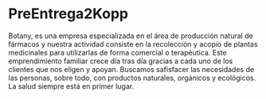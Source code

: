 # PreEntrega2Kopp

Botany, es una empresa especializada en el área de producción
natural de fármacos y nuestra actividad consiste en la recolección
y acopio de plantas medicinales para utilizarlas de forma
comercial o terapéutica. Este emprendimiento familiar crece día
tras día gracias a cada uno de los clientes que nos eligen y
apoyan. Buscamos safisfacer las necesidades de las personas, sobre
todo, con productos naturales, orgánicos y ecológicos. La salud
siempre está en primer lugar.
